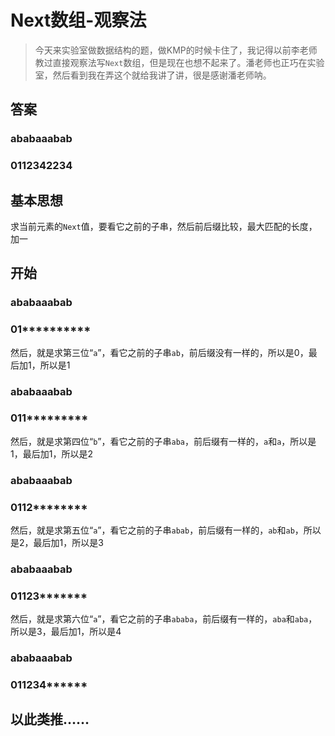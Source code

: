 # Next数组-观察法



> 今天来实验室做数据结构的题，做KMP的时候卡住了，我记得以前李老师教过直接观察法写`Next`数组，但是现在也想不起来了。潘老师也正巧在实验室，然后看到我在弄这个就给我讲了讲，很是感谢潘老师呐。



## 答案

### ababaaabab

### 0112342234



## 基本思想

求当前元素的`Next`值，要看它之前的子串，然后前后缀比较，最大匹配的长度，加一



## 开始

### ababaaabab

### 01\*\*\*\*\*\*\*\*\*\*

然后，就是求第三位“`a`”，看它之前的子串`ab`，前后缀没有一样的，所以是0，最后加1，所以是1

### ababaaabab

### 011\*\*\*\*\*\*\*\*\*

然后，就是求第四位“`b`”，看它之前的子串`aba`，前后缀有一样的，`a`和`a`，所以是1，最后加1，所以是2

### ababaaabab

### 0112\*\*\*\*\*\*\*\*

然后，就是求第五位“`a`”，看它之前的子串`abab`，前后缀有一样的，`ab`和`ab`，所以是2，最后加1，所以是3

### ababaaabab

### 01123\*\*\*\*\*\*\*

然后，就是求第六位“`a`”，看它之前的子串`ababa`，前后缀有一样的，`aba`和`aba`，所以是3，最后加1，所以是4

### ababaaabab

### 011234\*\*\*\*\*\*

## 以此类推……

